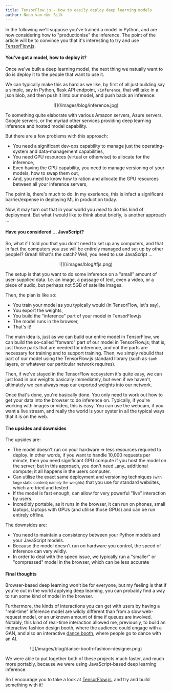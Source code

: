 ```yaml
---
title: TensorFlow.js - How to easily deploy deep learning models
author: Noon van der Silk
---
```


In the following we'll suppose you've trained a model in Python, and are now
considering how to "productionise" the inference.  The point of the article
will be to convince you that it's interesting to try and use
[TensorFlow.js](https://js.tensorflow.org/).


#### You've got a model, how to deploy it?

Once we've built a deep learning model, the next thing we natually want to do
is deploy it to the people that want to use it. 

We can typically make this as hard as we like, by first of all just building
say a simple, say in Python, flask API endpoint, `/inference`, that will take
in a json blob, and then push it into our model, and push back an inference:

<center>
![](/images/blog/inference.jpg)
</center>

To something quite elaborate with various Amazon servers, Azure servers,
Google servers, or the myriad other services providing deep learning
inference and hosted model capability.

But there are a few problems with this approach:

<ul class="norml">
<li> You need a significant dev-ops capability to manage just the
   operating-system and data-management capabilities,
</li>
<li> You need GPU resources (virtual or otherwise) to allocate for the
   inference,
</li>
<li> Even having the GPU capability, you need to manage versioning
   of your models, how to swap them out,
</li>
<li> And, you need to know how to ration and allocate the GPU
   resources between all your inference servers,
</li>
</ul>

The point is, there's much to do. In my exerience, this is infact a
significant barrier/expense in deploying ML in production today.

Now, it may turn out that in your world you _need_ to do this kind of
deployment. But what I would like to think about briefly, is another approach
...


#### Have you considered ... JavaScript?


So, what if I told you that you don't need to set up any computers, and that
in fact the computers you use will be entirely managed and set up by other
people!? Great! What's the catch? Well, you need to use JavaScript ...

<center>
![](/images/blog/tfjs.png)
</center>

The setup is that you want to do some inference on a "small" amount of
user-supplied data. I.e. an image, a passage of text, even a video, or a piece
of audio, but perhaps not 5GB of satellite images.

Then, the plan is like so:

<ul class="normal">
  <li>You train your model as you typically would (in TensorFlow, let's say),</li>
  <li>You export the weights,</li>
  <li>You build the "inference" part of your model in TensorFlow.js</li>
  <li>The model runs in the browser,</li>
  <li>That's it!</li>
</ul>


The main idea is, just as we can build our entire model in TensorFlow, we can
build the so-called "forward" part of our model in TensorFlow.js; that is,
just those parts that are needed for inference, and not the parts are
necessary for training and to support training. Then, we simply rebuild that
part of our model using the TensorFlow.js standard library (such as `tanh`
layers, or whatever our particular network requires).

Then, if we've stayed in the TensorFlow ecosystem it's quite easy, we can just
load in our weights basically immediately, but even if we haven't, ultimately
we can always map our exported weights into our network.

Once that's done, you're basically done. You only need to work out how to get
your data into the browser to do inference on. Typically, if you're working
with images or video, this is easy. You can use the webcam, if you want a live
stream, and really the world is your oyster in all the typical ways that it is
on the web.

#### The upsides and downsides

The upsides are:

<ul class="normal">
<li> The model doesn't run on your hardware ⇒ less resources required to
deploy. In other words, if you want to handle 10,000 requests per minute, then you
need significant GPU compute if you host the model on the server; but in this
approach, you don't need _any_ additional compute; it all happens in the users
computer.</li>
<li> Can utilise the exact same deployment and versioning techniques
<small>(with large static content; namely the weights)</small> that you use
for standard websites, which are tried and tested .</li>
<li> If the model is fast enough, can allow for very powerful "live"
interaction by users. </li>
<li> Incredibly portable, as it runs in the browser, it can run on phones,
small laptops, laptops with GPUs (and utilise those GPUs) and can be run
entirely offline.
</li>
</ul>


The downsides are:

<ul class="normal">
<li> You need to maintain a consistency between your Python models and your
JavaScript models. </li>
<li> Because the model doesn't run on hardware you control, the speed
of inference can vary wildly.
</li>
<li> In order to deal with the speed issue, we typically run a
"smaller" or "compressed" model in the browser, which can be
less accurate</li>
</ul>


#### Final thoughts

Browser-based deep learning won't be for everyone, but my feeling is that if
you're out in the world applying deep learning, you can probably find a way to
run some kind of model in the browser.

Furthermore, the kinds of interactions you can get with users by having a
"real-time" inference model are wildly different than from a slow web-request
model, or an unknown amount of time if queues are involved. Notably, this kind
of real-time interaction allowed me, previously, to build an interactive
fashion design booth, where the audience could engage with a GAN, and also an
interactive [dance booth](https://github.com/silky/dance-booth), where people
go to dance with an AI.

<center>
![](/images/blog/dance-booth-fashion-designer.png)
</center>

We were able to put together both of these projects much faster, and much more
portably, because we were using JavaScript-based deep learning inference.

So I encourage you to take a look at
[TensorFlow.js](https://js.tensorflow.org/), and try and build something with
it!

